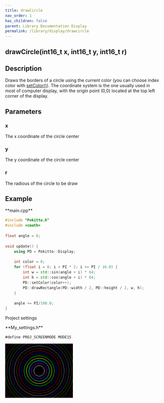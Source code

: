 ```yaml
---
title: drawCircle
nav_order: 1
has_children: false
parent: Library Documentation Display
permalink: /library/display/drawcircle
---
```


## drawCircle(int16_t  x, int16_t  y, int16_t  r)

## Description

Draws the borders of a circle using the current color (you can choose index color with [setColor()]({{site.url}}{{site.baseurl}}/library/display/setcolor)).
The coordinate system is the one usually used in most of computer display, with the origin point (0,0) located at the top left corner of the display.

## Parameters

### x
The x coordinate of the circle center

### y
The y coordinate of the circle center

### r
The radious of the circle to be draw

## Example

<div class="code-example" markdown="1">
**main.cpp**
</div>


```cpp
#include "Pokitto.h"
#include <cmath>

float angle = 0;

void update() {
    using PD = Pokitto::Display;

    int color = 0;
    for (float i = 0; i < PI * 2; i += PI / 16.0) {
        int w = std::sin(angle + i) * 64;
        int h = std::cos(angle + i) * 64;
        PD::setColor(color++);
        PD::drawRectangle(PD::width / 2, PD::height / 2, w, h);
    }

    angle += PI/100.0;
}
```

Project settings
<div class="code-example" markdown="1">
**My_settings.h**
</div>

```
#define PROJ_SCREENMODE MODE15
```

<div style="min-width: 33.33%">
    <img src="drawcircle.gif">
</div>
